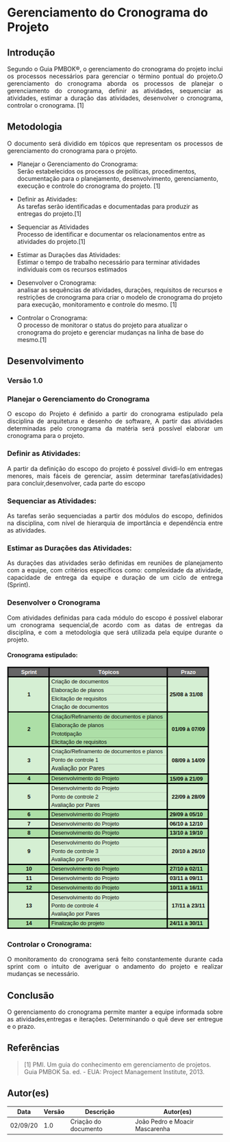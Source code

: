 # Gerenciamento do Cronograma do Projeto

## Introdução
<p align = "justify">
      Segundo o Guia PMBOK®, o gerenciamento do cronograma do projeto inclui os processos necessários para gerenciar o término pontual do projeto.O gerenciamento do cronograma aborda os processos de planejar o gerenciamento do cronograma, definir as atividades, sequenciar as atividades, estimar a duração das atividades, desenvolver o cronograma, controlar o cronograma. [1]
</p>

## Metodologia
<p align = "justify">
    O documento será dividido em tópicos que representam os processos de gerenciamento do cronograma  para o projeto.
</p>

- Planejar o Gerenciamento do Cronograma: <br>
    Serão estabelecidos os processos de políticas, procedimentos, documentação para o planejamento, desenvolvimento, gerenciamento, execução e controle do cronograma do projeto. [1]

-  Definir as Atividades: <br>
  As tarefas serão identificadas e documentadas para produzir as entregas do projeto.[1]

-  Sequenciar as Atividades <br>
    Processo de identificar e documentar os relacionamentos entre as atividades do projeto.[1]

-  Estimar as Durações das Atividades: <br>
    Estimar o tempo de trabalho necessário para terminar atividades individuais com os recursos estimados
    
-  Desenvolver o Cronograma: <br>
    analisar as sequências de atividades, durações, requisitos de recursos e restrições de cronograma para criar o modelo de cronograma do projeto para execução, monitoramento e controle do mesmo. [1]
    
- Controlar o Cronograma: <br>
    O processo de monitorar o status do projeto para atualizar o cronograma do projeto e gerenciar mudanças na linha de base do mesmo.[1]

## Desenvolvimento

### Versão 1.0

### Planejar o Gerenciamento do Cronograma

<p align = "justify">
O escopo do Projeto é definido a partir do cronograma estipulado pela disciplina de arquitetura e desenho de software, A partir das atividades determinadas pelo cronograma da matéria será possível elaborar um cronograma para o projeto.

</p>

### Definir as Atividades:
<p align = "justify">
A partir da definição do escopo do projeto é possível dividi-lo em entregas menores, mais fáceis de gerenciar, assim determinar tarefas(atividades) para concluir,desenvolver, cada parte do escopo
</p>

### Sequenciar as Atividades:
<p align = "justify">
As tarefas serão sequenciadas a partir dos módulos do escopo, definidos na disciplina, com nível de hierarquia de importância e dependência entre as atividades.
</p>

### Estimar as Durações das Atividades:
<p align = "justify">
As durações das atividades serão definidas em reuniões de planejamento com a equipe, com critérios específicos como: complexidade da atividade, capacidade de entrega da equipe e duração de um ciclo de entrega (Sprint).
</p>

### Desenvolver o Cronograma
<p align = "justify">
Com atividades definidas para cada módulo do escopo é possível elaborar um cronograma sequencial,de acordo com as datas de entregas da disciplina, e com a metodologia que será utilizada pela equipe durante o projeto.
</p>

#### Cronograma estipulado:
![Cronograma](./assets/Cronograma/cronograma.png)

</p>

### Controlar o Cronograma:
<p align = "justify">
O monitoramento do cronograma será feito constantemente durante cada sprint com o intuito de averiguar o andamento do projeto e realizar mudanças se necessário.
</p>

## Conclusão
<p align = "justify">
    O gerenciamento do cronograma permite manter a equipe informada sobre as atividades,entregas e iterações. Determinando o quê deve ser entregue e o prazo.
</p>
 
## Referências

> [1] PMI. Um guia do conhecimento em gerenciamento de projetos. Guia PMBOK 5a. ed. - EUA: Project Management Institute, 2013.

## Autor(es)

| Data | Versão | Descrição | Autor(es) |
| -- | -- | -- | -- |
| 02/09/20 | 1.0 | Criação do documento | João Pedro e Moacir Mascarenha | 